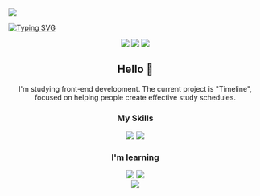 <img src="https://capsule-render.vercel.app/api?type=waving&height=115&color=0:00B8F5,100:589AB0">

[![Typing SVG](https://readme-typing-svg.demolab.com?font=JetBrains+Mono&weight=600&size=50&pause=1000&color=67B5CF&center=true&vCenter=true&random=false&width=1000&height=70&lines=+Welcome!+Nice+to+meet+you!;My+name+is+Carlos+Fujimoto)](https://git.io/typing-svg)

<div align="center"/>

<div>
<a href="https://www.instagram.com/fuj1mo.to_/"><img src="https://img.shields.io/badge/Instagram-E4405F?style=for-the-badge&logo=instagram&logoColor=white" target="_blank" /></a>
<a href="mailto:carlos_k.fujimoto@outlook.com" target="_blank" ><img src="https://img.shields.io/badge/Microsoft_Outlook-0078D4?style=for-the-badge&logo=microsoft-outlook&logoColor=white "></a>
<a href="https://www.linkedin.com/in/carlos-fujimoto-9098741b7/" target="_blank"><img src="https://img.shields.io/badge/LinkedIn-0077B5?style=for-the-badge&logo=linkedin&logoColor=white"></a>

<br>

## Hello 💜

I'm studying front-end development. The current project is "Timeline", focused on helping people create effective study schedules.

### My Skills

<img src="https://img.shields.io/badge/HTML5-E34F26?style=for-the-badge&logo=html5&logoColor=white">
<img src="https://img.shields.io/badge/CSS3-1572B6?style=for-the-badge&logo=css3&logoColor=white">

### I'm learning

<img src="https://img.shields.io/badge/Tailwind_CSS-38B2AC?style=for-the-badge&logo=tailwind-css&logoColor=white">
<img src="https://img.shields.io/badge/JavaScript-F7DF1E?style=for-the-badge&logo=javascript&logoColor=black
">

</div>

<img src="https://capsule-render.vercel.app/api?type=waving&height=115&color=0:00B8F5,100:589AB0&section=footer">
